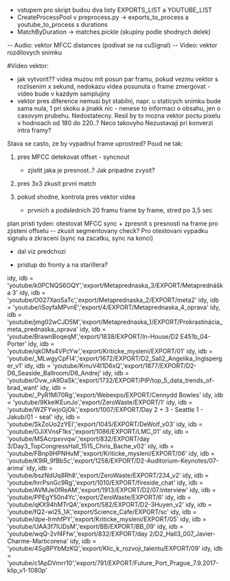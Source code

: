 - vstupem pro skript budou dva listy EXPORTS_LIST a YOUTUBE_LIST
- CreateProcessPool v preprocess.py -> exports_to_process a youtube_to_process s durations
- MatchByDuration -> matches.pickle (skupiny podle shodnych delek)

-- Audio: vektor MFCC distances (podivat se na cuSignal)
-- Video: vektor rozdilovych snimku

#Video vektor:
- jak vytvorit?? videa muzou mit posun par framu, pokud vezmu vektor s rozlisenim x sekund, nedokazu videa posunuta o frame zmergovat - video bude v kazdym samplujiny
- vektor pres diference nemusi byt stabilni, napr. u staticych snimku bude sama nula, 1 pri skoku a jinakk nic - nenese to informaci o obsahu, jen o casovym prubehu. Nedostatecny. Resil by to mozna vektor poctu pixelu v hodnoach od 180 do 220..? Neco takovyho 
Nezustavaji pri konverzi intra framy?

Stava se casto, ze by vypadnul frame uprostred? Poud ne tak:
1. pres MFCC detekovat offset - syncnout

    - zjistit jaka je presnost..? Jak pripadne zvysit?
2. pres 3x3 zkusit prvni match
3. pokud shodne, kontrola pres vektor videa 
    - prvnich a podslednich 20 framu frame by frame, stred po 3,5 sec
    

plan pristi tyden:
otestovat MFCC sync + zpresnit s presnosti na frame pro zjisteni offsetu
-- zkusit segmentovany check? Pro otestovani vypadku signalu a zkraceni  (sync na zacatku, sync na konci)
- dal viz predchozi



- pristup do fronty a na starillera?



idy, idb = 'youtube/k0PCNQS6OQY','export/Metaprednaska_3/EXPORT/Metaprednáška 3'
idy, idb = 'youtube/O027XaoSaTc','export/Metaprednaska_2/EXPORT/meta2'
idy, idb = 'youtube/iSoyfaMPvnE','export/4/EXPORT/Metaprednaska_4_oprava'
idy, idb = 'youtube/jmg02wCJD5M','export/Metaprednaska_1/EXPORT/Prokrastinácia_meta_prednaska_oprava'
idy, idb = 'youtube/BrawnBoqeqM','export/1838/EXPORT/In-House/D2 E451b_04-Porter'
idy, idb = 'youtube/qkOMs4VPcYw','export/Kriticke_mysleni/EXPORT/01'
idy, idb = 'youtube/_MLwgyCpFI4','export/1672/EXPORT/D2_Sall2_Angelika_Inglsperger_v1'
idy, idb = 'youtube/KmuV4I1D6xQ','export/1877/EXPORT/D2-D6_Seaside_Ballroom/D6_Andrej'
idy, idb = 'youtube/Ovw_rA9DaSk','export/1732/EXPORT/PIP/top_5_data_trends_of-brad_want'
idy, idb = 'youtube/_PyR1Ml70Rg','export/Webexpo/EXPORT/Cennydd Bowles'
idy, idb = 'youtube/9KkelKEunJo','export/ZeroWaste/EXPORT/1'
idy, idb = 'youtube/WZFYwjoGjOk','export/1007/EXPORT/Day 2 + 3 - Seattle 1 - Jakub/01 - seal'
idy, idb = 'youtube/SkZoUo2zYEI','export/1045/EXPORT/DeWolf_v03'
idy, idb = 'youtube/OJiXVnsF1ks','export/1086/EXPORT/LMC_01'
idy, idb = 'youtube/MSAcrpxvvqw','export/832/EXPORT/day 3/Day3_TopCongressHall_1515_Chris_Bache_v02'
idy, idb = 'youtube/FBnp9HPNHuM','export/Kriticke_mysleni/EXPORT/06'
idy, idb = 'youtube/K9lR_9fBb5c','export/1258/EXPORT/D2-Auditorium-Keynotes/07-arima'
idy, idb = 'youtube/bszNdUq8Rh8','export/ZeroWaste/EXPORT/234_v2'
idy, idb = 'youtube/hrrPsnGc9Rg','export/1010/EXPORT/fireside_chat'
idy, idb = 'youtube/AVMJe0fReAM','export/1913/EXPORT/D2/07.Interview'
idy, idb = 'youtube/PPEgY50n4Yc','export/ZeroWaste/EXPORT/6'
idy, idb = 'youtube/qKX94hMTrQA','export/582/EXPORT/D2-3Huyen_v2'
idy, idb = 'youtube/fQ2-wl25_1A','export/Science_Cafe/EXPORT/sc'
idy, idb = 'youtube/dpe-IrmhfPY','export/Kriticke_mysleni/EXPORT/05'
idy, idb = 'youtube/UAA3f7IUDsM','export/BB/EXPORT/BB_09'
idy, idb = 'youtube/wqQ-2vf4Ffw','export/832/EXPORT/day 2/D2_Hall3_007_Javier-Charme-Marticorena'
idy, idb = 'youtube/4Sg8PYbMzKQ','export/Klic_k_rozvoji_talentu/EXPORT/09'
idy, idb = 'youtube/c1ApDVmrr10','export/791/EXPORT/Future_Port_Prague_7.9.2017-klip_v1-1080p'